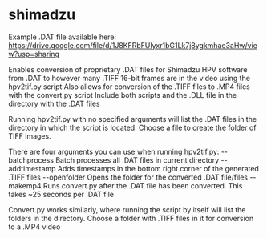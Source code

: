 # shimadzu

Example .DAT file available here: https://drive.google.com/file/d/1J8KFRbFUlyxr1bG1Lk7j8ygkmhae3aHw/view?usp=sharing

Enables conversion of proprietary .DAT files for Shimadzu HPV software from .DAT to however many .TIFF 16-bit frames are in the video using the hpv2tif.py script
Also allows for conversion of the .TIFF files to .MP4 files with the convert.py script
Include both scripts and the .DLL file in the directory with the .DAT files


Running hpv2tif.py with no specified arguments will list the .DAT files in the directory in which the script is located. Choose a file to create the folder of TIFF images.

There are four arguments you can use when running hpv2tif.py:
--batchprocess
      Batch processes all .DAT files in current directory
--addtimestamp
      Adds timestamps in the bottom right corner of the generated .TIFF files
--openfolder
      Opens the folder for the converted .DAT file/files
--makemp4
      Runs convert.py after the .DAT file has been converted. This takes ~25 seconds per .DAT file

Convert.py works similarly, where running the script by itself will list the folders in the directory. Choose a folder with .TIFF files in it for conversion to a .MP4 video

